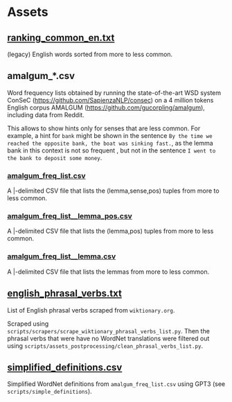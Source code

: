 # Assets

## [ranking_common_en.txt](ranking_common_en.txt)

(legacy) English words sorted from more to less common.

## amalgum_*.csv

Word frequency lists obtained by running the state-of-the-art 
WSD system ConSeC (<https://github.com/SapienzaNLP/consec>) on a 4 million tokens 
English corpus AMALGUM (<https://github.com/gucorpling/amalgum>), including data from Reddit.

This allows to show hints only for senses that are less common.
For example, a hint for `bank` might be shown in the sentence 
`By the time we reached the opposite bank, the boat was sinking fast.`, 
as the lemma bank in this context is not so frequent , but not in the sentence 
`I went to the bank to deposit some money`.

### [amalgum_freq_list.csv](amalgum_freq_list.csv)

A |-delimited CSV file that lists the (lemma,sense,pos) tuples from more to less common.

### [amalgum_freq_list__lemma_pos.csv](amalgum_freq_list__lemma_pos.csv)

A |-delimited CSV file that lists the (lemma,pos) tuples from more to less common.


### [amalgum_freq_list__lemma.csv](amalgum_freq_list__lemma.csv)

A |-delimited CSV file that lists the lemmas from more to less common.

## [english_phrasal_verbs.txt](english_phrasal_verbs.txt)

List of English phrasal verbs scraped from `wiktionary.org`.

Scraped using `scripts/scrapers/scrape_wiktionary_phrasal_verbs_list.py`.
Then the phrasal verbs that were have no WordNet translations
were filtered out using `scripts/assets_postprocessing/clean_phrasal_verbs_list.py`.

## [simplified_definitions.csv](simplified_definitions.csv)

Simplified WordNet definitions from `amalgum_freq_list.csv` using GPT3 (see `scripts/simple_definitions`).